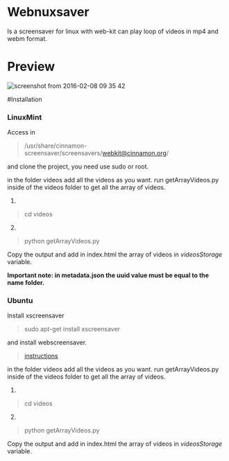 # Webnuxsaver
Is a screensaver for linux with web-kit can play loop of videos in mp4 and webm format.

# Preview
![screenshot from 2016-02-08 09 35 42](https://cloud.githubusercontent.com/assets/4847289/12890026/5ebe4064-ce47-11e5-9367-c97e9b0b9e7b.png)


#Installation
### LinuxMint
Access in 

> /usr/share/cinnamon-screensaver/screensavers/webkit@cinnamon.org/

and clone the project, you need use sudo or root.

in the folder videos add all the videos as you want. 
run getArrayVideos.py inside of the videos folder to get all the array of videos.

1)
> cd videos

2)
> python getArrayVideos.py

Copy the output and add in index.html  the array of videos in *videosStorage* variable.



**Important note: in metadata.json the uuid value  must be  equal to the name folder.**


### Ubuntu

Install xscreensaver
> sudo apt-get install xscreensaver

and install webscreensaver.

> [instructions](https://github.com/lmartinking/webscreensaver)

in the folder videos add all the videos as you want. 
run getArrayVideos.py inside of the videos folder to get all the array of videos.

1)
> cd videos 

2)
> python getArrayVideos.py

Copy the output and add in index.html  the array of videos in *videosStorage* variable.
